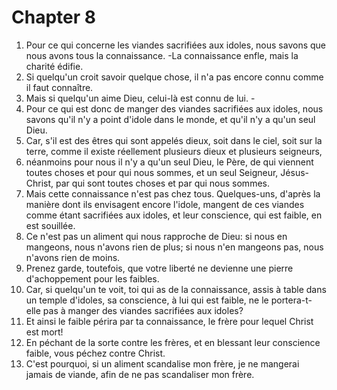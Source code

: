 # Chapter 8

1. Pour ce qui concerne les viandes sacrifiées aux idoles, nous savons que nous avons tous la connaissance. -La connaissance enfle, mais la charité édifie.
2. Si quelqu'un croit savoir quelque chose, il n'a pas encore connu comme il faut connaître.
3. Mais si quelqu'un aime Dieu, celui-là est connu de lui. -
4. Pour ce qui est donc de manger des viandes sacrifiées aux idoles, nous savons qu'il n'y a point d'idole dans le monde, et qu'il n'y a qu'un seul Dieu.
5. Car, s'il est des êtres qui sont appelés dieux, soit dans le ciel, soit sur la terre, comme il existe réellement plusieurs dieux et plusieurs seigneurs,
6. néanmoins pour nous il n'y a qu'un seul Dieu, le Père, de qui viennent toutes choses et pour qui nous sommes, et un seul Seigneur, Jésus-Christ, par qui sont toutes choses et par qui nous sommes.
7. Mais cette connaissance n'est pas chez tous. Quelques-uns, d'après la manière dont ils envisagent encore l'idole, mangent de ces viandes comme étant sacrifiées aux idoles, et leur conscience, qui est faible, en est souillée.
8. Ce n'est pas un aliment qui nous rapproche de Dieu: si nous en mangeons, nous n'avons rien de plus; si nous n'en mangeons pas, nous n'avons rien de moins.
9. Prenez garde, toutefois, que votre liberté ne devienne une pierre d'achoppement pour les faibles.
10. Car, si quelqu'un te voit, toi qui as de la connaissance, assis à table dans un temple d'idoles, sa conscience, à lui qui est faible, ne le portera-t-elle pas à manger des viandes sacrifiées aux idoles?
11. Et ainsi le faible périra par ta connaissance, le frère pour lequel Christ est mort!
12. En péchant de la sorte contre les frères, et en blessant leur conscience faible, vous péchez contre Christ.
13. C'est pourquoi, si un aliment scandalise mon frère, je ne mangerai jamais de viande, afin de ne pas scandaliser mon frère.

